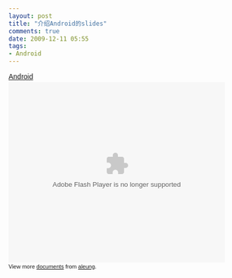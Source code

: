```yaml
---
layout: post
title: "介绍Android的slides"
comments: true
date: 2009-12-11 05:55
tags:
- Android
---
```


<div id="__ss_2689852" style="width: 425px; text-align: left;">
	<a href="http://www.slideshare.net/aleung/android-2689852" style="font:14px Helvetica,Arial,Sans-serif;display:block;margin:12px 0 3px 0;text-decoration:underline;" title="Android">Android</a> <object data="http://static.slidesharecdn.com/swf/ssplayer2.swf?doc=android-091210073738-phpapp01&amp;stripped_title=android-2689852" height="355" type="application/x-shockwave-flash" width="425"> <param name="allowFullScreen" value="true" /> <param name="allowScriptAccess" value="always" /> <param name="src" value="http://static.slidesharecdn.com/swf/ssplayer2.swf?doc=android-091210073738-phpapp01&amp;stripped_title=android-2689852" /> <param name="allowfullscreen" value="true" /> </object>
	<div style="font-size: 11px; font-family: tahoma,arial; height: 26px; padding-top: 2px;">
		View more <a href="http://www.slideshare.net/" style="text-decoration:underline;">documents</a> from <a href="http://www.slideshare.net/aleung" style="text-decoration:underline;">aleung</a>.</div>
</div>
